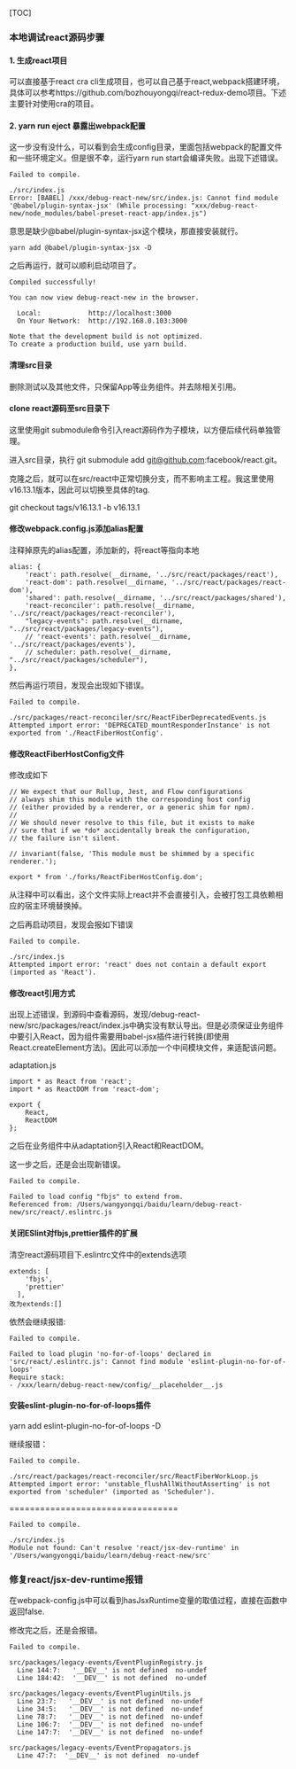 [TOC]
### 本地调试react源码步骤
#### 1. 生成react项目
可以直接基于react cra cli生成项目，也可以自己基于react,webpack搭建环境，具体可以参考https://github.com/bozhouyongqi/react-redux-demo项目。下述主要针对使用cra的项目。
#### 2. yarn run eject 暴露出webpack配置
这一步没有没什么，可以看到会生成config目录，里面包括webpack的配置文件和一些环境定义。但是很不幸，运行yarn run start会编译失败。出现下述错误。
```
Failed to compile.

./src/index.js
Error: [BABEL] /xxx/debug-react-new/src/index.js: Cannot find module '@babel/plugin-syntax-jsx' (While processing: "xxx/debug-react-new/node_modules/babel-preset-react-app/index.js")
```

意思是缺少@babel/plugin-syntax-jsx这个模块，那直接安装就行。

```
yarn add @babel/plugin-syntax-jsx -D
```
之后再运行，就可以顺利启动项目了。
```
Compiled successfully!

You can now view debug-react-new in the browser.

  Local:            http://localhost:3000
  On Your Network:  http://192.168.0.103:3000

Note that the development build is not optimized.
To create a production build, use yarn build.
```

#### 清理src目录
删除测试以及其他文件，只保留App等业务组件。并去除相关引用。

#### clone react源码至src目录下
这里使用git submodule命令引入react源码作为子模块，以方便后续代码单独管理。

进入src目录，执行 git submodule add git@github.com:facebook/react.git。

克隆之后，就可以在src/react中正常切换分支，而不影响主工程。我这里使用v16.13.1版本，因此可以切换至具体的tag.

git checkout tags/v16.13.1 -b v16.13.1

#### 修改webpack.config.js添加alias配置

注释掉原先的alias配置，添加新的，将react等指向本地
```
alias: {
    'react': path.resolve(__dirname, '../src/react/packages/react'),
    'react-dom': path.resolve(__dirname, '../src/react/packages/react-dom'),
    'shared': path.resolve(__dirname, '../src/react/packages/shared'),
    'react-reconciler': path.resolve(__dirname, '../src/react/packages/react-reconciler'),
    "legacy-events": path.resolve(__dirname, "../src/react/packages/legacy-events"),
    // 'react-events': path.resolve(__dirname, '../src/react/packages/events'),
    // scheduler: path.resolve(__dirname, "../src/react/packages/scheduler"),
},
```

然后再运行项目，发现会出现如下错误。
```
Failed to compile.

./src/packages/react-reconciler/src/ReactFiberDeprecatedEvents.js
Attempted import error: 'DEPRECATED_mountResponderInstance' is not exported from './ReactFiberHostConfig'.
```

#### 修改ReactFiberHostConfig文件
修改成如下
```
// We expect that our Rollup, Jest, and Flow configurations
// always shim this module with the corresponding host config
// (either provided by a renderer, or a generic shim for npm).
//
// We should never resolve to this file, but it exists to make
// sure that if we *do* accidentally break the configuration,
// the failure isn't silent.

// invariant(false, 'This module must be shimmed by a specific renderer.');

export * from './forks/ReactFiberHostConfig.dom';
```
从注释中可以看出，这个文件实际上react并不会直接引入，会被打包工具依赖相应的宿主环境替换掉。

之后再启动项目，发现会报如下错误
```
Failed to compile.

./src/index.js
Attempted import error: 'react' does not contain a default export (imported as 'React').
```

#### 修改react引用方式
出现上述错误，到源码中查看源码，发现/debug-react-new/src/packages/react/index.js中确实没有默认导出。但是必须保证业务组件中要引入React，因为组件需要用babel-jsx插件进行转换(即使用React.createElement方法)。因此可以添加一个中间模块文件，来适配该问题。

adaptation.js
```
import * as React from 'react';
import * as ReactDOM from 'react-dom';

export {
    React,
    ReactDOM
};
```
之后在业务组件中从adaptation引入React和ReactDOM。

这一步之后，还是会出现新错误。

```
Failed to compile.

Failed to load config "fbjs" to extend from.
Referenced from: /Users/wangyongqi/baidu/learn/debug-react-new/src/react/.eslintrc.js
```

#### 关闭ESlint对fbjs,prettier插件的扩展
清空react源码项目下.eslintrc文件中的extends选项
```
extends: [
    'fbjs',
    'prettier'
  ],
改为extends:[]
```

依然会继续报错:
```
Failed to compile.

Failed to load plugin 'no-for-of-loops' declared in 'src/react/.eslintrc.js': Cannot find module 'eslint-plugin-no-for-of-loops'
Require stack:
- /xxx/learn/debug-react-new/config/__placeholder__.js
```

#### 安装eslint-plugin-no-for-of-loops插件

yarn add eslint-plugin-no-for-of-loops -D

继续报错：
```
Failed to compile.

./src/react/packages/react-reconciler/src/ReactFiberWorkLoop.js
Attempted import error: 'unstable_flushAllWithoutAsserting' is not exported from 'scheduler' (imported as 'Scheduler').
```












=================================

```
Failed to compile.

./src/index.js
Module not found: Can't resolve 'react/jsx-dev-runtime' in '/Users/wangyongqi/baidu/learn/debug-react-new/src'
```

### 修复react/jsx-dev-runtime报错

在webpack-config.js中可以看到hasJsxRuntime变量的取值过程，直接在函数中返回false.

修改完之后，还是会报错。
```
Failed to compile.

src/packages/legacy-events/EventPluginRegistry.js
  Line 144:7:   '__DEV__' is not defined  no-undef
  Line 184:42:  '__DEV__' is not defined  no-undef

src/packages/legacy-events/EventPluginUtils.js
  Line 23:7:   '__DEV__' is not defined  no-undef
  Line 34:5:   '__DEV__' is not defined  no-undef
  Line 78:7:   '__DEV__' is not defined  no-undef
  Line 106:7:  '__DEV__' is not defined  no-undef
  Line 147:7:  '__DEV__' is not defined  no-undef

src/packages/legacy-events/EventPropagators.js
  Line 47:7:  '__DEV__' is not defined  no-undef
```





